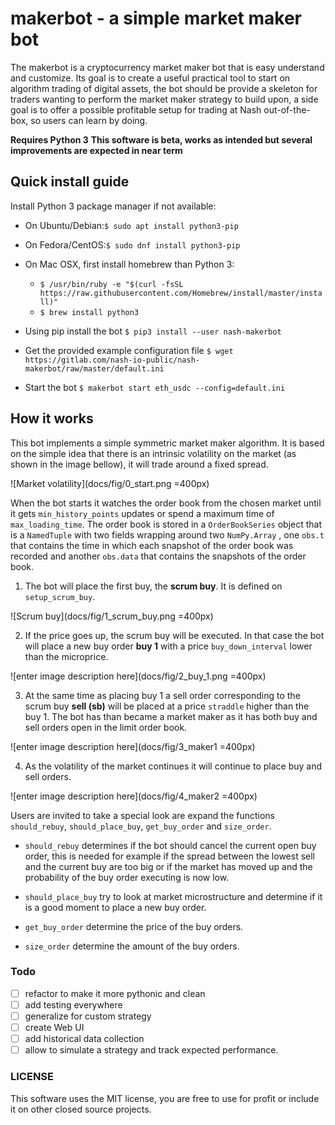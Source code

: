 # makerbot - a simple market maker bot
The makerbot is a cryptocurrency market maker bot that is easy understand and customize. Its goal is to create a useful practical tool to start on algorithm trading of digital assets, the bot should be provide a skeleton for traders wanting to perform the market maker strategy to build upon, a side goal is to offer a possible profitable setup for trading at Nash out-of-the-box, so users can learn by doing.

**Requires Python 3**
**This software is beta,  works as intended but several improvements are expected in near term**

## Quick install guide
 Install Python 3 package manager if not available:

* On Ubuntu/Debian:``$ sudo apt install python3-pip``
* On Fedora/CentOS:``$ sudo dnf install python3-pip``
* On Mac OSX, first install homebrew than Python 3:
	* ``$ /usr/bin/ruby -e "$(curl -fsSL https://raw.githubusercontent.com/Homebrew/install/master/install)"``
	* ``$ brew install python3``

* Using pip install the bot
``$ pip3 install --user nash-makerbot``
* Get the provided example configuration file
``$ wget https://gitlab.com/nash-io-public/nash-makerbot/raw/master/default.ini``
* Start the bot
``$ makerbot start eth_usdc --config=default.ini``

## How it works
This bot implements a simple symmetric market maker algorithm. It is based on the simple idea that there is an intrinsic volatility on the market (as shown in the image bellow), it will trade around a fixed spread.

![Market volatility](docs/fig/0_start.png =400px)

 When the bot starts it watches the order book from the chosen market until it gets `min_history_points` updates or spend a maximum time of `max_loading_time`. The order book is stored in a `OrderBookSeries` object that is a `NamedTuple`  with two fields wrapping around two `NumPy.Array` , one `obs.t` that contains the time in which each snapshot of the order book was recorded and another `obs.data` that contains the snapshots of the order book.


1. The bot will place the first buy, the **scrum buy**. It is defined on `setup_scrum_buy`.

![Scrum buy](docs/fig/1_scrum_buy.png =400px)

2. If the price goes up, the scrum buy will be executed. In that case the bot will place a new buy order **buy 1** with a price `buy_down_interval` lower than the microprice.

![enter image description here](docs/fig/2_buy_1.png =400px)

3. At the same time as placing buy 1 a sell order corresponding to the scrum buy **sell (sb)** will be placed at a price `straddle` higher than the buy 1. The bot has than became a market maker as it has both buy and sell orders open in the limit order book.

![enter image description here](docs/fig/3_maker1 =400px)

4. As the volatility of the market continues it will continue to place buy and sell orders.

![enter image description here](docs/fig/4_maker2 =400px)

Users are invited to take a special look are expand the functions `should_rebuy`, `should_place_buy`, `get_buy_order` and `size_order`.

* `should_rebuy` determines if the bot should cancel the current open buy order, this is needed for example if the spread between the lowest sell and the current buy are too big or if the market has moved up and the probability of the buy order executing is now low.

* `should_place_buy` try to look at market microstructure and determine if it is a good moment to place a new buy order.

* `get_buy_order` determine the price of the buy orders.

* `size_order` determine the amount of the buy orders.

### Todo
- [ ] refactor to make it more pythonic and clean
- [ ] add testing everywhere
- [ ] generalize for custom strategy
- [ ] create Web UI
- [ ] add historical data collection
- [ ] allow to simulate a strategy and track expected performance.

### LICENSE
This software uses the MIT license, you are free to use for profit or include it on other closed source projects.
